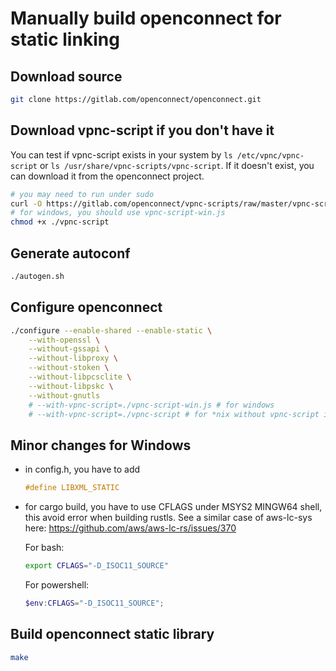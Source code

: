 # Manually build openconnect for static linking

## Download source

```bash
git clone https://gitlab.com/openconnect/openconnect.git
```

## Download vpnc-script if you don't have it

You can test if vpnc-script exists in your system by `ls /etc/vpnc/vpnc-script` or `ls /usr/share/vpnc-scripts/vpnc-script`. If it doesn't exist, you can download it from the openconnect project.

```bash
# you may need to run under sudo
curl -O https://gitlab.com/openconnect/vpnc-scripts/raw/master/vpnc-script
# for windows, you should use vpnc-script-win.js
chmod +x ./vpnc-script
```

## Generate autoconf

```bash
./autogen.sh
```

## Configure openconnect

```bash
./configure --enable-shared --enable-static \
    --with-openssl \
    --without-gssapi \
    --without-libproxy \
    --without-stoken \
    --without-libpcsclite \
    --without-libpskc \
    --without-gnutls
    # --with-vpnc-script=./vpnc-script-win.js # for windows
    # --with-vpnc-script=./vpnc-script # for *nix without vpnc-script installed
```

## Minor changes for Windows

- in config.h, you have to add

  ```c
  #define LIBXML_STATIC
  ```

- for cargo build, you have to use CFLAGS under MSYS2 MINGW64 shell, this avoid error when building rustls.
  See a similar case of aws-lc-sys here: https://github.com/aws/aws-lc-rs/issues/370

  For bash:

  ```bash
  export CFLAGS="-D_ISOC11_SOURCE"
  ```

  For powershell:

  ```powershell
  $env:CFLAGS="-D_ISOC11_SOURCE";
  ```

## Build openconnect static library

```bash
make
```
